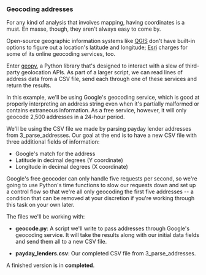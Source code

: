 ### Geocoding addresses

For any kind of analysis that involves mapping, having coordinates is a must. En masse, though, they aren't always easy to come by.

Open-source geographic information systems like [QGIS](http://www.qgis.org) don't have built-in options to figure out a location's latitude and longitude; [Esri](http://www.esri.com/software/arcgis/arcgisonline/credits) charges for some of its online geocoding services, too.

Enter [geopy](https://github.com/geopy/geopy), a Python library that's designed to interact with a slew of third-party geolocation APIs. As part of a larger script, we can read lines of address data from a CSV file, send each through one of these services and return the results.

In this example, we'll be using Google's geocoding service, which is good at properly interpreting an address string even when it's partially malformed or contains extraneous information. As a free service, however, it will only geocode 2,500 addresses in a 24-hour period.

We'll be using the CSV file we made by parsing payday lender addresses from 3\_parse\_addresses. Our goal at the end is to have a new CSV file with three additional fields of information:

- Google's match for the address
- Latitude in decimal degrees (Y coordinate)
- Longitude in decimal degrees (X coordinate)

Google's free geocoder can only handle five requests per second, so we're going to use Python's time functions to slow our requests down and set up a control flow so that we're all only geocoding the first five addresses -- a condition that can be removed at your discretion if you're working through this task on your own later.

The files we'll be working with:

- **geocode.py**: A script we'll write to pass addresses through Google's geocoding service. It will take the results along with our initial data fields and send them all to a new CSV file.

- **payday_lenders.csv**: Our completed CSV file from 3\_parse\_addresses.

A finished version is in **completed**.